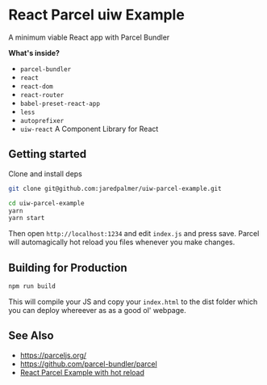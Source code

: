 React Parcel uiw Example
===

A minimum viable React app with Parcel Bundler

**What's inside?**

* `parcel-bundler`
* `react`
* `react-dom`
* `react-router`
* `babel-preset-react-app`
* `less`
* `autoprefixer`
* `uiw-react` A Component Library for React

## Getting started

Clone and install deps

```bash
git clone git@github.com:jaredpalmer/uiw-parcel-example.git

cd uiw-parcel-example
yarn
yarn start
```

Then open `http://localhost:1234` and edit `index.js` and press save. Parcel will automagically hot reload you files whenever you make changes.

## Building for Production

```bash
npm run build
```

This will compile your JS and copy your `index.html` to the dist folder which you can deploy whereever as as a good ol' webpage.

## See Also

- https://parceljs.org/
- https://github.com/parcel-bundler/parcel
- [React Parcel Example with hot reload](https://github.com/albinotonnina/hot-parcel-react)